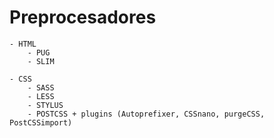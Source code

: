 # Preprocesadores
    - HTML
        - PUG
        - SLIM

    - CSS
        - SASS
        - LESS
        - STYLUS
        - POSTCSS + plugins (Autoprefixer, CSSnano, purgeCSS, PostCSSimport)